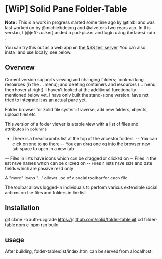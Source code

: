 # [WiP] Solid Pane Folder-Table

**Note** : This is a work in progress started some time ago by @timbl and was last worked on by @michielbdejong and @alvetens two years ago. In this version, I (@jeff-zucker) added a pod-picker and login using the latest auth .

You can try this out as a web app on <a href="https://jeff-zucker.solidcommunity.net:8443/folder-table/">the NSS test server</a>. You can also install and use locally, see below.

## Overview

Current version supports viewing and changing folders; bookmarking resources (in the ... menu); and deleting containers and resources (... menu, then hover at right). I haven't looked at the additional functionality mentioned below yet. I have only built the stand-alone version, have not tried to integrate it as an actual pane yet.

Folder browser for Solid file system: traverse, add new folders, objects, upload files etc

This version of a folder viewer is a table view with a list of files and attributes in columns

- There is a breadcrumbs list at the top of the ancestor folders.
  -- You can click on one to go there
  -- You can drag one eg into the browser new tab space to open in a new tab

-- Files in lists have icons which can be dragged or clicked on
-- Files in the list have names which can be clicked on
-- Files n lists have size and date fields which are passive read only

A "more" icons "..." allows use of a social toolbar for each file.

The toolbar allows logged-in individuals to perform various extensible social actions on the files and folders in the list.

## Installation

git clone -b auth-upgrade https://github.com/solid/folder-table.git
cd folder-table
npm ci
npm run build

## usage

After building, folder-table/dist/index.html can be served from a localhost.
